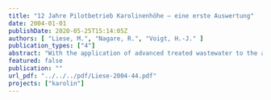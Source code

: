 ```yaml
---
title: "12 Jahre Pilotbetrieb Karolinenhöhe – eine erste Auswertung"
date: 2004-01-01
publishDate: 2020-05-25T15:14:05Z
authors: [ "Liese, M.", "Nagare, R.", "Voigt, H.-J." ]
publication_types: ["4"]
abstract: "With the application of advanced treated wastewater to the ancient wastewater irrigation field Karolinenhöhe, the Berlin Water Company (Berliner Wasserbetriebe) started in 1990 an ecological passable and water economical reasonable cultivation of an old wastewater irrigation field. After a period of 10 years of operation the functional capability and the efficiency is assed. In the first aquifer a hydrodynamic impact by the trickled water could be proved in the measuring facilities and certified by modelling. Altogether the application of the advanced treated wastewater stabilized the water balance and therefore the basis flow of the river Havel. Especially admissions during the low water periods (summer and autumn) counteract the low water level in the surface water by a raised basis discharge. Since 1990 the ecological status of the first aquifer of the wastewater irrigation field is clearly improved. The concentration of the relevant parameters of eutrophication NO3, NH4 und PO4 regressed significantly. In the second aquifer the parameter boron and phosphate improved from 1990 to April 2002. For the other parameters a diffuse basis load remained. The admission of the advanced treated water has a positive effect to the quality of the groundwater compared to the initial situation. The concentration of most of the parameters regressed. Just the concentration of potassium (in the first and second aquifer) and of AOX (in the first aquifer) stayed almost constant because of the input. There are no risks by continuing applications. There is a degradation of the nitrogen compounds due of the soil passage of the water and a dilution by the natural groundwater recharge. Therefore the receiving water bodies are less polluted compared to a direct discharge (exception potassium). A clear improvement is reached for the river Havel. The retention time of the water in the underground passage is very long because of the great depth of the groundwater level. Therefore a degradation of germs is assured. More detailed studies and analyses must follow this primal estimation."
featured: false
publication: ""
url_pdf: "../../../pdf/Liese-2004-44.pdf"
projects: ["karolin"]
---
```


